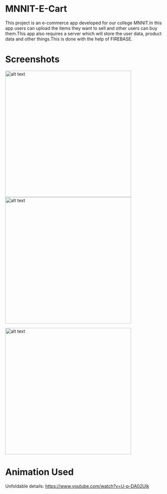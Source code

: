 #   MNNIT-E-Cart
This project is an e-commerce app developed for our college MNNIT.In this app users can upload the items they want to sell and other users can buy them.This app also requires a server which will store the user data, product data and other things.This is done with the help of FIREBASE.



# Screenshots

<img src="https://github.com/crazyhitty/firebase-chat/raw/master/screenshots/users.png" alt="alt text" width="400"> <img src="https://github.com/crazyhitty/firebase-chat/raw/master/screenshots/chat.png" alt="alt text" width="400">

<img src="https://github.com/crazyhitty/firebase-chat/raw/master/screenshots/push_notification.png" alt="alt text" width="400">

# Animation Used


Unfoldable details:
https://www.youtube.com/watch?v=U-p-DA02Ulk
